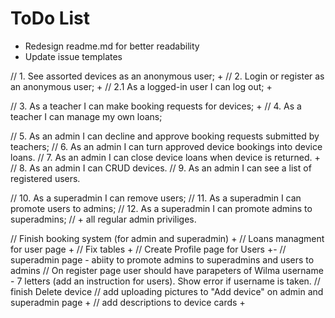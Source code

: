 # ToDo List 

* Redesign readme.md for better readability
* Update issue templates

// 1. See assorted devices as an anonymous user; +
// 2. Login or register as an anonymous user; +
//     2.1 As a logged-in user I can log out; +

// 3. As a teacher I can make booking requests for devices; +
// 4. As a teacher I can manage my own loans; 

// 5. As an admin I can decline and approve booking requests submitted by teachers;
// 6. As an admin I can turn approved device bookings into device loans.
// 7. As an admin I can close device loans when device is returned. +
// 8. As an admin I can CRUD devices. 
// 9. As an admin I can see a list of registered users.

// 10. As a superadmin I can remove users;
// 11. As a superadmin I can promote users to admins;
// 12. As a superadmin I can promote admins to superadmins;
// + all regular admin priviliges.


// Finish booking system (for admin and superadmin) +
// Loans managment for user page +
// Fix tables +
// Create Profile page for Users +-
// superadmin page - abiity to promote admins to superadmins and users to admins
// On register page user should have parapeters of Wilma username - 7 letters (add an instruction for users). Show error if username is taken.
// finish Delete device 
// add uploading pictures to "Add device" on admin and superadmin page +
// add descriptions to device cards +